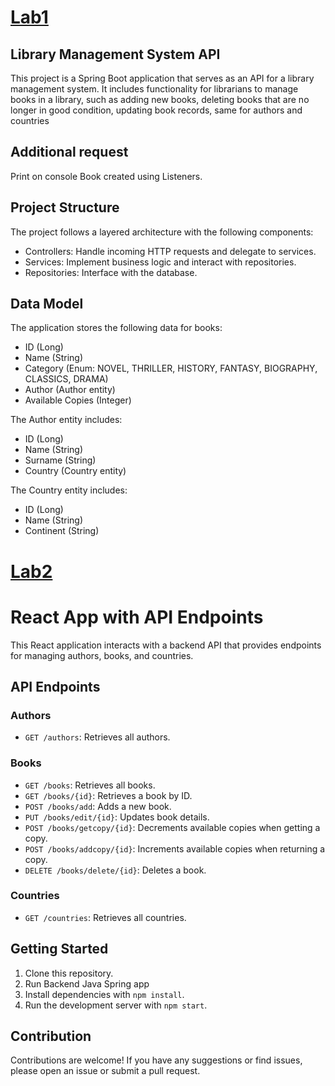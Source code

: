 # [Lab1](https://github.com/Fazlibeqir/EMT/tree/main/Lab1/Library)
## Library Management System API

This project is a Spring Boot application that serves as an API for a library management system. It includes functionality for librarians to manage books in a library, such as adding new books, deleting books that are no longer in good condition, updating book records, same for authors and countries

## Additional request
Print on console Book created using Listeners.

## Project Structure

The project follows a layered architecture with the following components:

- Controllers: Handle incoming HTTP requests and delegate to services.
- Services: Implement business logic and interact with repositories.
- Repositories: Interface with the database.

## Data Model

The application stores the following data for books:

- ID (Long)
- Name (String)
- Category (Enum: NOVEL, THRILLER, HISTORY, FANTASY, BIOGRAPHY, CLASSICS, DRAMA)
- Author (Author entity)
- Available Copies (Integer)

The Author entity includes:

- ID (Long)
- Name (String)
- Surname (String)
- Country (Country entity)

The Country entity includes:

- ID (Long)
- Name (String)
- Continent (String)

# [Lab2](https://github.com/Fazlibeqir/EMT/tree/main/Lab2/frontend)


# React App with API Endpoints

This React application interacts with a backend API that provides endpoints for managing authors, books, and countries.

## API Endpoints

### Authors

- `GET /authors`: Retrieves all authors.

### Books

- `GET /books`: Retrieves all books.
- `GET /books/{id}`: Retrieves a book by ID.
- `POST /books/add`: Adds a new book.
- `PUT /books/edit/{id}`: Updates book details.
- `POST /books/getcopy/{id}`: Decrements available copies when getting a copy.
- `POST /books/addcopy/{id}`: Increments available copies when returning a copy.
- `DELETE /books/delete/{id}`: Deletes a book.

### Countries

- `GET /countries`: Retrieves all countries.

## Getting Started

1. Clone this repository.
2. Run Backend Java Spring app
3. Install dependencies with `npm install`.
4. Run the development server with `npm start`.


## Contribution

Contributions are welcome! If you have any suggestions or find issues, please open an issue or submit a pull request.
